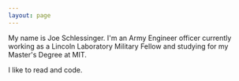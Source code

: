 ```yaml
---
layout: page
---
```


My name is Joe Schlessinger. I'm an Army Engineer officer currently working as a Lincoln Laboratory Military Fellow and studying for my Master's Degree at MIT.

I like to read and code.